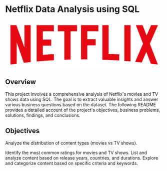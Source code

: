 # Netflix Data Analysis using SQL
![Logo](https://github.com/saachi21/Netflix-SQL-Project/blob/main/logo.png)
## Overview
This project involves a comprehensive analysis of Netflix's movies and TV shows data using SQL. The goal is to extract valuable insights and answer various business questions based on the dataset. The following README provides a detailed account of the project's objectives, business problems, solutions, findings, and conclusions.

## Objectives
Analyze the distribution of content types (movies vs TV shows).

Identify the most common ratings for movies and TV shows.
List and analyze content based on release years, countries, and durations.
Explore and categorize content based on specific criteria and keywords.
